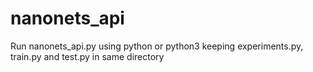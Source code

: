 # nanonets_api

Run nanonets_api.py using python or python3 keeping experiments.py, train.py and test.py in same directory
